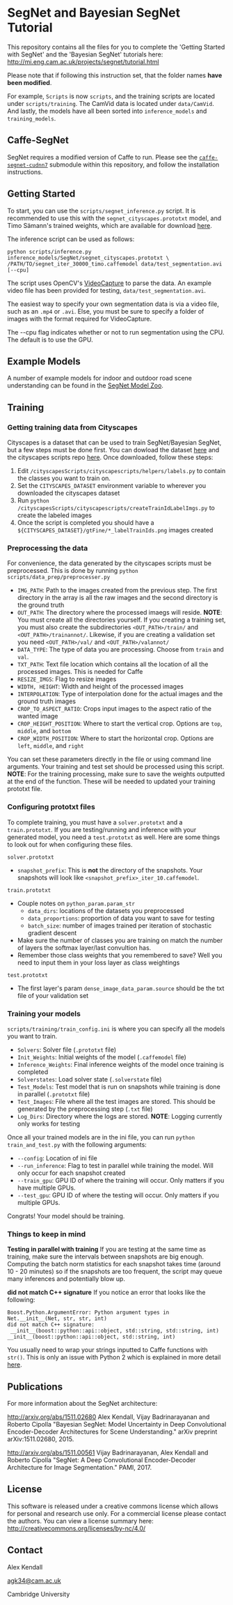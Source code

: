 # SegNet and Bayesian SegNet Tutorial

This repository contains all the files for you to complete the 'Getting Started with SegNet' and the 'Bayesian SegNet' tutorials here:
http://mi.eng.cam.ac.uk/projects/segnet/tutorial.html

Please note that if following this instruction set, that the folder names __have been modified__.

For example, `Scripts` is now `scripts`, and the training scripts are located under `scripts/training`. The CamVid data is located under `data/CamVid`. And lastly, the models have all been sorted into `inference_models` and `training_models`.

## Caffe-SegNet

SegNet requires a modified version of Caffe to run. Please see the [`caffe-segnet-cudnn7`](https://github.com/navganti/caffe-segnet-cudnn7) submodule within this repository, and follow the installation instructions.

## Getting Started

To start, you can use the `scripts/segnet_inference.py` script. It is recommended to use this with the `segnet_cityscapes.prototxt` model, and Timo Sämann's trained weights, which are available for download [here](http://mi.eng.cam.ac.uk/~agk34/resources/SegNet/segnet_iter_30000_timo.caffemodel).

The inference script can be used as follows:

```
python scripts/inference.py inference_models/SegNet/segnet_cityscapes.prototxt \
/PATH/TO/segnet_iter_30000_timo.caffemodel data/test_segmentation.avi [--cpu]
```

The script uses OpenCV's [VideoCapture](https://docs.opencv.org/2.4/modules/highgui/doc/reading_and_writing_images_and_video.html#videocapture-videocapture) to parse the data. An example video file has been provided for testing, `data/test_segmentation.avi`.

The easiest way to specify your own segmentation data is via a video file, such as an `.mp4` or `.avi`. Else, you must be sure to specify a folder of images with the format required for VideoCapture.

The --cpu flag indicates whether or not to run segmentation using the CPU. The default is to use the GPU.

## Example Models

A number of example models for indoor and outdoor road scene understanding can be found in the [SegNet Model Zoo](https://github.com/navganti/SegNet/blob/master/inference_models/segnet_model_zoo.md).

## Training
### Getting training data from Cityscapes
Cityscapes is a dataset that can be used to train SegNet/Bayesian SegNet, but a few steps must be done first. You can dowload the dataset [here](https://www.cityscapes-dataset.com/) and the cityscapes scripts repo [here](https://github.com/mcordts/cityscapesScripts). Once downloaded, follow these steps:
1. Edit  `/cityscapesScripts/cityscapescripts/helpers/labels.py` to contain the classes you want to train on.
2. Set the `CITYSCAPES_DATASET` environment variable to wherever you downloaded the cityscapes dataset
3. Run `python /cityscapesScripts/cityscapescripts/createTrainIdLabelImgs.py` to create the labeled images
4. Once the script is completed you should have a `${CITYSCAPES_DATASET}/gtFine/*_labelTrainIds.png` images created

### Preprocessing the data
For convenience, the data generated by the cityscapes scripts must be preprocessed. This is done by running `python scripts/data_prep/preprocesser.py`
- `IMG_PATH`: Path to the images created from the previous step. The first directory in the array is all the raw images and the second directory is the ground truth
- `OUT_PATH`: The directory where the processed imaegs will reside. **NOTE**: You must create all the directories yourself. If you creating a training set, you must also create the subdirectories `<OUT_PATH>/train/` and `<OUT_PATH>/trainannot/`. Likewise, if you are creating a validation set you need `<OUT_PATH>/val/` and `<OUT_PATH>/valannot/`
- `DATA_TYPE`: The type of data you are processing. Choose from `train` and `val`.
- `TXT_PATH`: Text file location which contains all the location of all the processed images. This is needed for Caffe
- `RESIZE_IMGS`: Flag to resize images
- `WIDTH, HEIGHT`: Width and height of the processed images
- `INTERPOLATION`: Type of interpolation done for the actual images and the ground truth images
- `CROP_TO_ASPECT_RATIO`: Crops input images to the aspect ratio of the wanted image
- `CROP_HEIGHT_POSITION`: Where to start the vertical crop. Options are `top`, `middle`, and `bottom`
- `CROP_WIDTH_POSITION`: Where to start the horizontal crop. Options are `left`, `middle`, and `right`

You can set these parameters directly in the file or using command line arguments. Your training and test set should be processed using this script.
**NOTE**: For the training processing, make sure to save the weights outputted at the end of the function. These will be needed to updated your training prototxt file.

### Configuring prototxt files
To complete training, you must have a `solver.prototxt` and a `train.prototxt`. If you are testing/running and inference with your generated model, you need a `test.prototxt` as well. Here are some things to look out for when configuring these files.

`solver.prototxt`
- `snapshot_prefix`: This is **not** the directory of the snapshots. Your snapshots will look like `<snapshot_prefix>_iter_10.caffemodel`.

`train.prototxt`
- Couple notes on `python_param.param_str` 
    - `data_dirs`: locations of the datasets you preprocessed
    - `data_proportions`: proportion of data you want to save for testing
    - `batch_size`: number of images trained per iteration of stochastic gradient descent
- Make sure the number of classes you are training on match the number of layers the softmax layer/last convultion has.
- Remember those class weights that you remembered to save? Well you need to input them in your loss layer as class weightings

`test.prototxt`
- The first layer's param `dense_image_data_param.source` should be the txt file of your validation set

### Training your models
`scripts/training/train_config.ini` is where you can specify all the models you want to train.
- `Solvers`: Solver file (`.prototxt` file)
- `Init_Weights`: Initial weights of the model (`.caffemodel` file)
- `Inference_Weights`: Final inference weights of the model once training is completed
- `Solverstates`: Load solver state (`.solverstate` file)
- `Test_Models`: Test model that is run on snapshots while training is done in parallel (`.prototxt` file)
- `Test_Images`: File where all the test images are stored. This should be generated by the preprocessing step (`.txt` file)
- `Log_Dirs`: Directory where the logs are stored. **NOTE**: Logging currently only works for testing

Once all your trained models are in the ini file, you can run `python train_and_test.py` with the following arguments:
- `--config`: Location of ini file
- `--run_inference`: Flag to test in parallel while training the model. Will only occur for each snapshot created
- `--train_gpu`: GPU ID of where the training will occur. Only matters if you have multiple GPUs.
- `--test_gpu`: GPU ID of where the testing will occur. Only matters if you multiple GPUs.

Congrats! Your model should be training.

### Things to keep in mind
**Testing in parallel with training**
If you are testing at the same time as training, make sure the intervals between snapshots are big enough. Computing the batch norm statistics for each snapshot takes time (around 10 - 20 minutes) so if the snapshots are too frequent, the script may queue many inferences and potentially blow up.

**did not match C++ signature**
If you notice an error that looks like the following:
```
Boost.Python.ArgumentError: Python argument types in
Net.__init__(Net, str, str, int)
did not match C++ signature:
 __init__(boost::python::api::object, std::string, std::string, int)
__init__(boost::python::api::object, std::string, int)
```
You usually need to wrap your strings inputted to Caffe functions with `str()`. This is only an issue with Python 2 which is explained in more detail [here](https://github.com/BVLC/caffe/issues/3220).


## Publications

For more information about the SegNet architecture:

http://arxiv.org/abs/1511.02680
Alex Kendall, Vijay Badrinarayanan and Roberto Cipolla "Bayesian SegNet: Model Uncertainty in Deep Convolutional Encoder-Decoder Architectures for Scene Understanding." arXiv preprint arXiv:1511.02680, 2015.

http://arxiv.org/abs/1511.00561
Vijay Badrinarayanan, Alex Kendall and Roberto Cipolla "SegNet: A Deep Convolutional Encoder-Decoder Architecture for Image Segmentation." PAMI, 2017.

## License

This software is released under a creative commons license which allows for personal and research use only. For a commercial license please contact the authors. You can view a license summary here:
http://creativecommons.org/licenses/by-nc/4.0/


## Contact

Alex Kendall

agk34@cam.ac.uk

Cambridge University
